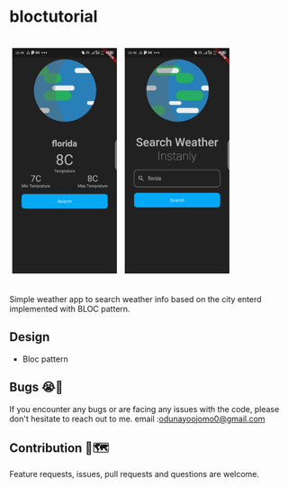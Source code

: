 # bloctutorial

<p>
<img src="https://github.com/virtz/bloctutorial/blob/main/appScreen1.png" width:"150px" height="400" hspace="5" vspace="20"/>
<img src="https://github.com/virtz/bloctutorial/blob/main/appScreen2.png" width:"150px" height="400" hspace="5" vspace="20"/>
</p>

<p>
Simple weather app to search weather info based on the city enterd implemented with BLOC pattern.
</p>

## Design
- Bloc pattern

## Bugs 😭🐛

If you encounter any bugs or are facing any issues with the code, please don't hesitate to reach out to me. email :odunayoojomo0@gmail.com

## Contribution 🍕🗺

Feature requests, issues, pull requests and questions are welcome.

